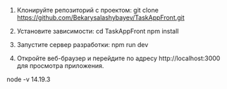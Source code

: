 1. Клонируйте репозиторий с проектом:
   git clone https://github.com/Bekarysalashybayev/TaskAppFront.git

2. Установите зависимости:
   cd TaskAppFront
   npm install

3. Запустите сервер разработки:
   npm run dev

4. Откройте веб-браузер и перейдите по адресу http://localhost:3000 для просмотра приложения.


node -v 14.19.3
